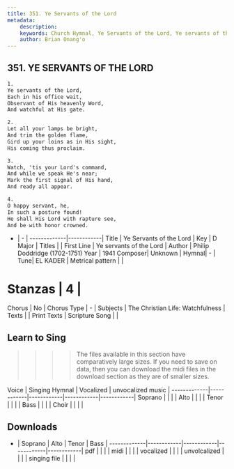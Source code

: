 ```yaml
---
title: 351. Ye Servants of the Lord
metadata:
    description: 
    keywords: Church Hymnal, Ye Servants of the Lord, Ye servants of the Lord, 
    author: Brian Onang'o
---
```



## 351. YE SERVANTS OF THE LORD

```txt
1.
Ye servants of the Lord,
Each in his office wait,
Observant of His heavenly Word,
And watchful at His gate.

2.
Let all your lamps be bright,
And trim the golden flame,
Gird up your loins as in His sight,
His coming thus proclaim.

3.
Watch, 'tis your Lord's command,
And while we speak He's near;
Mark the first signal of His hand,
And ready all appear.

4.
O happy servant, he,
In such a posture found!
He shall His Lord with rapture see,
And be with honor crowned.
```

- |   -  |
-------------|------------|
Title | Ye Servants of the Lord |
Key | D Major |
Titles |  |
First Line | Ye servants of the Lord |
Author | Philip Doddridge (1702-1751)
Year | 1941
Composer| Unknown |
Hymnal|  - |
Tune| EL KADER |
Metrical pattern | |
# Stanzas | 4 |
Chorus | No |
Chorus Type | - |
Subjects | The Christian Life: Watchfulness |
Texts |  |
Print Texts | 
Scripture Song |  |
  
## Learn to Sing

>>>> The files available in this section have comparatively large sizes. If you need to save on data, then you can download the midi files in the download section as they are of smaller sizes.

Voice |  Singing Hymnal | Vocalized | unvocalized music |
-------------|------------|------------|------------|------------|
Soprano | | | |
Alto | | | |
Tenor | | | |
Bass | | | |
Choir | | | |

## Downloads

- |  Soprano | Alto | Tenor | Bass |
-------------|------------|------------|------------|------------|
pdf | | | |
midi | | | |
vocalized | | | |
unvolcalized | | | |
singing file | | | |
  